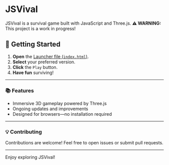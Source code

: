 # JSVival

JSVival is a survival game built with JavaScript and Three.js.
**⚠️ WARNING:** This project is a work in progress!

## 🚀 Getting Started

1. **Open** the [Launcher file (`index.html`)](index.html).
2. **Select** your preferred version.
3. **Click** the `Play` button.
4. **Have fun** surviving!

---

### 📚 Features

- Immersive 3D gameplay powered by Three.js
- Ongoing updates and improvements
- Designed for browsers—no installation required

---

### 💡 Contributing

Contributions are welcome! Feel free to open issues or submit pull requests.

---

Enjoy exploring JSVival!